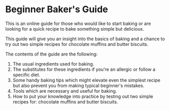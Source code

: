 <h1>Beginner Baker's Guide</h1>

This is an online guide for those who would like to start baking or are looking for a quick recipe to bake something simple but delicious.

This guide will give you an insight into the basics of baking and a chance to try out two simple recipes for chocolate muffins and butter biscuits.

The contents of the guide are the following:

1. The usual ingredients used for baking.
2. The substitutes for these ingredients if you’re an allergic or follow a specific diet. 
3. Some handy baking tips which might elevate even the simplest recipe but also prevent you from making typical beginner's mistakes.
4. Tools which are necessary and useful for baking. 
5. How to put your knowledge into practice by testing out two simple recipes for: chocolate muffins and butter biscuits.